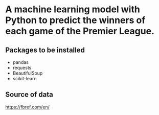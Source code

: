# A machine learning model with Python to predict the winners of each game of the Premier League.

## Packages to be installed
- pandas
- requests
- BeautifulSoup
- scikit-learn

## Source of data
https://fbref.com/en/
